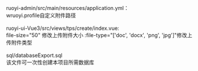 ruoyi-admin/src/main/resources/application.yml：
<br>
wruoyi.profile自定义附件路径
<br><br>
ruoyi-ui-Vue3/src/views/tps/create/index.vue: 
<br>
file-size="50" 修改上传附件大小 :file-type="['doc', 'docx', 'png', 'jpg']"修改上传附件类型
<br><br>
sql/databaseExport.sql
<br>
该文件可一次性创建本项目所需数据库